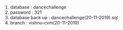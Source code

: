 1) database : dancechallenge
2) password : 321
3) database back up : dancechallenge(20-11-2019).sql
4) branch : vishnu-cvm(20-11-2019)